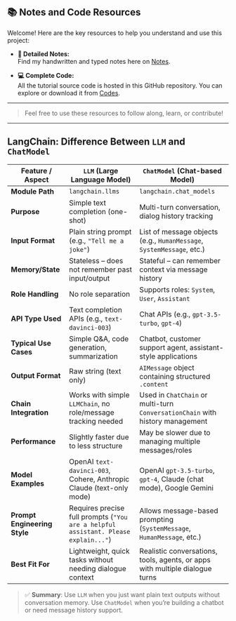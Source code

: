 ## 📚 Notes and Code Resources

Welcome! Here are the key resources to help you understand and use this project:

- **📝 Detailed Notes:**  
  Find my handwritten and typed notes here on [Notes]().

- **💻 Complete Code:**  
  All the tutorial source code is hosted in this GitHub repository. You can explore or download it from [Codes]().

---

> Feel free to use these resources to follow along, learn, or contribute!



---





##  LangChain: Difference Between `LLM` and `ChatModel`

| Feature / Aspect           | `LLM` (Large Language Model)                                                                 | `ChatModel` (Chat-based Model)                                                             |
|----------------------------|-----------------------------------------------------------------------------------------------|---------------------------------------------------------------------------------------------|
| **Module Path**            | `langchain.llms`                                                                              | `langchain.chat_models`                                                                    |
| **Purpose**                | Simple text completion (one-shot)                                                             | Multi-turn conversation, dialog history tracking                                           |
| **Input Format**           | Plain string prompt (e.g., `"Tell me a joke"`)                                                | List of message objects (e.g., `HumanMessage`, `SystemMessage`, etc.)                      |
| **Memory/State**           | Stateless – does not remember past input/output                                               | Stateful – can remember context via message history                                        |
| **Role Handling**          | No role separation                                                                            | Supports roles: `System`, `User`, `Assistant`                                              |
| **API Type Used**          | Text completion APIs (e.g., `text-davinci-003`)                                               | Chat APIs (e.g., `gpt-3.5-turbo`, `gpt-4`)                                                  |
| **Typical Use Cases**      | Simple Q&A, code generation, summarization                                                    | Chatbot, customer support agent, assistant-style applications                              |
| **Output Format**          | Raw string (text only)                                                                        | `AIMessage` object containing structured `.content`                                         |
| **Chain Integration**      | Works with simple `LLMChain`, no role/message tracking needed                                 | Used in `ChatChain` or multi-turn `ConversationChain` with history management              |
| **Performance**            | Slightly faster due to less structure                                                         | May be slower due to managing multiple messages/roles                                      |
| **Model Examples**         | OpenAI `text-davinci-003`, Cohere, Anthropic Claude (text-only mode)                          | OpenAI `gpt-3.5-turbo`, `gpt-4`, Claude (chat mode), Google Gemini                         |
| **Prompt Engineering Style** | Requires precise full prompts (`"You are a helpful assistant. Please explain..."`)           | Allows message-based prompting (`SystemMessage`, `HumanMessage`, etc.)                     |
| **Best Fit For**           | Lightweight, quick tasks without needing dialogue context                                     | Realistic conversations, tools, agents, or apps with multiple dialogue turns               |

> ✅ **Summary**: Use `LLM` when you just want plain text outputs without conversation memory. Use `ChatModel` when you’re building a chatbot or need message history support.
